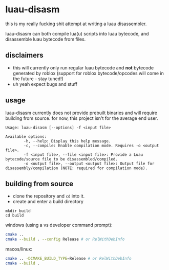 # luau-disasm
this is my really fucking shit attempt at writing a luau disassembler.

luau-disasm can both compile lua(u) scripts into luau bytecode, and disassemble luau bytecode from files.

## disclaimers
- this will currently only run regular luau bytecode and **not** bytecode generated by roblox (support for roblox bytecode/opcodes will come in the future - stay tuned!)
- uh yeah expect bugs and stuff

## usage
luau-disasm currently does not provide prebuilt binaries and will require building from source. for now, this project isn't for the average end user.

```
Usage: luau-disasm [--options] -f <input file>

Available options:
        -h, --help: Display this help message.
        -c, --compile: Enable compilation mode. Requires -o <output file>.
        -f <input file>, --file <input file>: Provide a Luau bytecode/source file to be disassembled/compiled.
        -o <output file>, --output <output file>: Output file for disassembly/compilation (NOTE: required for compilation mode).
```

## building from source
- clone the repository and `cd` into it.
- create and enter a build directory
```
mkdir build
cd build
```
windows (using a vs developer command prompt):
```sh
cmake ..
cmake --build . --config Release # or RelWithDebInfo
```
macos/linux:
```sh
cmake .. -DCMAKE_BUILD_TYPE=Release # or RelWithDebInfo
cmake --build .
```